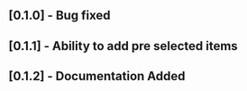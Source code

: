 
## [0.1.0] - Bug fixed
## [0.1.1] - Ability to add pre selected items
## [0.1.2] - Documentation Added


